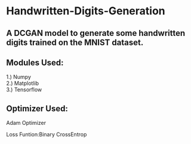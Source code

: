 # Handwritten-Digits-Generation
## A DCGAN model to generate some handwritten digits trained on the MNIST dataset.

## Modules Used:
1.) Numpy<br>
2.) Matplotlib<br>
3.) Tensorflow
<br>
## Optimizer Used:
Adam Optimizer

Loss Funtion:Binary CrossEntrop
